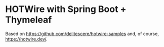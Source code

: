 # HOTWire with Spring Boot + Thymeleaf

Based on https://github.com/delitescere/hotwire-samples and, of course, https://hotwire.dev/.


